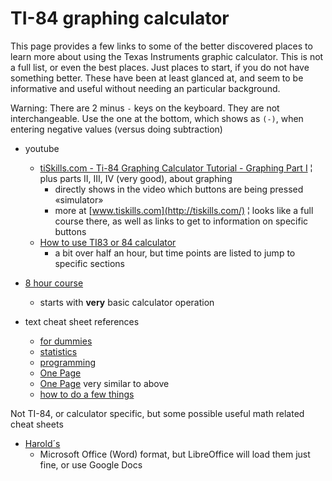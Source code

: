 # TI-84 graphing calculator

This page provides a few links to some of the better discovered places to learn more about using the Texas Instruments graphic calculator.  This is not a full list, or even the best places.  Just places to start, if you do not have something better.  These have been at least glanced at, and seem to be informative and useful without needing an particular background.

Warning: There are 2 minus `-` keys on the keyboard.  They are not interchangeable.  Use the one at the bottom, which shows as `(-)`, when entering negative values (versus doing subtraction)

* youtube
  * [tiSkills.com - Ti-84 Graphing Calculator Tutorial - Graphing Part I](https://www.youtube.com/watch?v=tIAtBsfgXxc) ¦ plus parts II, III, IV (very good), about graphing
    * directly shows in the video which buttons are being pressed «simulator»
    * more at [www.tiskills.com](http://tiskills.com/) ¦ looks like a full course there, as well as links to get to information on specific buttons
  * [How to use TI83 or 84 calculator](https://www.youtube.com/watch?v=NcVpnDuDGew)
    * a bit over half an hour, but time points are listed to jump to specific sections
* [8 hour course](http://www.mathtutordvd.com/public/department113.cfm)
  * starts with **very** basic calculator operation

* text cheat sheet references
  * [for dummies](https://www.dummies.com/education/graphing-calculators/ti-84-plus-graphing-calculator-for-dummies-cheat-sheet/)
  * [statistics](https://brownmath.com/swt/ticheat.htm)
  * [programming](http://tibasicdev.wikidot.com/sk:cheat-sheet)
  * [One Page](https://www.mathbits.com/MathBits/TISection/Algebra2/Quick%20Reference%20SheetA2.pdf)
  * [One Page](https://mathbits.com/MathBits/TISection/Algebra1/QuickReferenceSheetA1.pdf) very similar to above
  * [how to do a few things](http://mscastoroclass.weebly.com/uploads/1/4/9/1/14919862/calculator_reference_sheet.pdf)

Not TI-84, or calculator specific, but some possible useful math related cheat sheets
* [Harold´s](http://www.toomey.org/tutor/harolds_cheat_sheets.html)
  * Microsoft Office (Word) format, but LibreOffice will load them just fine, or use Google Docs
